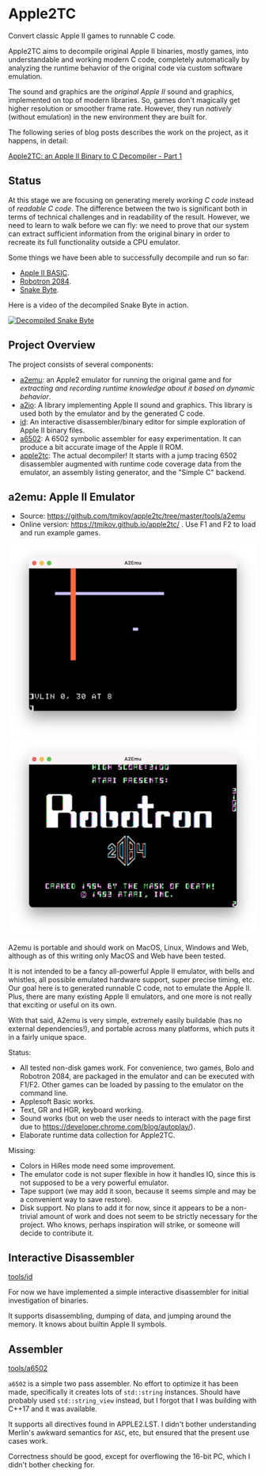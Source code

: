 # Apple2TC

Convert classic Apple II games to runnable C code.

Apple2TC aims to decompile original Apple II binaries, mostly games, into
understandable and working modern C code, completely automatically by analyzing
the runtime behavior of the original code via custom software emulation.

The sound and graphics are the *original Apple II* sound and graphics,
implemented on top of modern libraries. So, games don't magically get higher
resolution or smoother frame rate. However, they run _natively_ (without
emulation) in the new environment they are built for.

The following series of blog posts describes the work on the project, as it
happens, in detail:

[Apple2TC: an Apple II Binary to C Decompiler - Part 1](https://tmikov.blogspot.com/2021/12/apple2tc-apple-ii-binary-to-c.html)

## Status

At this stage we are focusing on generating merely _working C code_ instead of
_readable C code_. The difference between the two is significant both in terms
of technical challenges and in readability of the result. However, we need to
learn to walk before we can fly: we need to prove that our system can extract
sufficient information from the original binary in order to recreate its full
functionality outside a CPU emulator.

Some things we have been able to successfully decompile and run so far:

- [Apple II BASIC](decoded/rom).
- [Robotron 2084](decoded/robotron).
- [Snake Byte](decoded/snake-byte).

Here is a video of the decompiled Snake Byte in action.

[![Decompiled Snake Byte](https://img.youtube.com/vi/5ALmzwyQjgM/0.jpg)](https://www.youtube.com/watch?v=5ALmzwyQjgM)

## Project Overview

The project consists of several components:

- [a2emu](https://tmikov.github.io/apple2tc/): an Apple2 emulator for running
  the original game and for *extracting and recording runtime knowledge about it
  based on dynamic behavior*.
- [a2io](lib/a2io): A library implementing Apple II sound and graphics. This
  library is used both by the emulator and by the generated C code.
- [id](tools/id): An interactive disassembler/binary editor for simple
  exploration of Apple II binary files.
- [a6502](tools/a6502): A 6502 symbolic assembler for easy experimentation. It
  can produce a bit accurate image of the Apple II ROM.
- [apple2tc](tools/apple2tc): The actual decompiler! It starts with a jump
  tracing 6502 disassembler augmented with runtime code coverage data from the
  emulator, an assembly listing generator, and the "Simple C" backend.

## a2emu: Apple II Emulator

- Source: https://github.com/tmikov/apple2tc/tree/master/tools/a2emu
- Online version: https://tmikov.github.io/apple2tc/ . Use F1 and F2 to load and
  run example games.

![](images/a2emu-gr.png)
![](images/robo.jpg)

A2emu is portable and should work on MacOS, Linux, Windows and Web, although as
of this writing only MacOS and Web have been tested.

It is not intended to be a fancy all-powerful Apple II emulator, with bells and
whistles, all possible emulated hardware support, super precise timing, etc. Our
goal here is to generated runnable C code, not to emulate the Apple II. Plus,
there are many existing Apple II emulators, and one more is not really that
exciting or useful on its own.

With that said, A2emu is very simple, extremely easily buildable (has no
external dependencies!), and portable across many platforms, which puts it in a
fairly unique space.

Status:

- All tested non-disk games work. For convenience, two games, Bolo and Robotron
  2084, are packaged in the emulator and can be executed with F1/F2. Other games
  can be loaded by passing to the emulator on the command line.
- Applesoft Basic works.
- Text, GR and HGR, keyboard working.
- Sound works (but on web the user needs to interact with the page first due
  to https://developer.chrome.com/blog/autoplay/).
- Elaborate runtime data collection for Apple2TC.

Missing:

- Colors in HiRes mode need some improvement.
- The emulator code is not super flexible in how it handles IO, since this is
  not supposed to be a very powerful emulator.
- Tape support (we may add it soon, because it seems simple and may be a
  convenient way to save restore).
- Disk support. No plans to add it for now, since it appears to be a non-trivial
  amount of work and does not seem to be strictly necessary for the project. Who
  knows, perhaps inspiration will strike, or someone will decide to contribute
  it.

## Interactive Disassembler

[tools/id](tools/id)

For now we have implemented a simple interactive disassembler for initial
investigation of binaries.

It supports disassembling, dumping of data, and jumping around the memory. It
knows about builtin Apple II symbols.

## Assembler

[tools/a6502](tools/a6502)

`a6502` is a simple two pass assembler. No effort to optimize it has been made,
specifically it creates lots of `std::string`
instances. Should have probably used `std::string_view` instead, but I forgot
that I was building with C++17 and it was available.

It supports all directives found in APPLE2.LST. I didn't bother understanding
Merlin's awkward semantics for `ASC`, etc, but ensured that the present use
cases work.

Correctness should be good, except for overflowing the 16-bit PC, which I didn't
bother checking for.